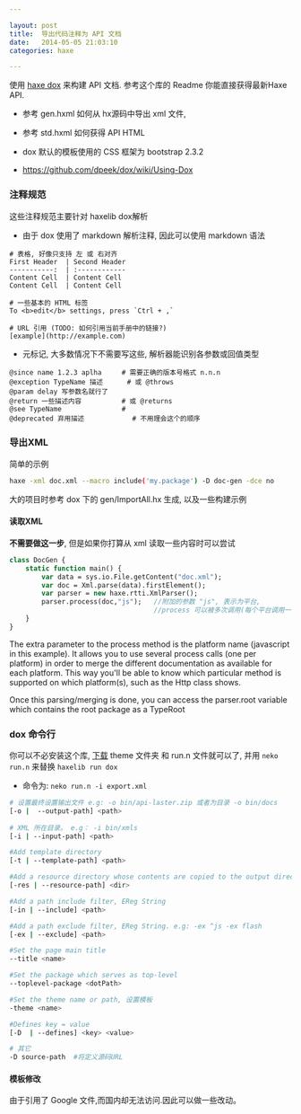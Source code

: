 ```yaml
---

layout: post
title:  导出代码注释为 API 文档
date:   2014-05-05 21:03:10
categories: haxe

---
```


使用 [haxe dox](https://github.com/dpeek/dox) 来构建 API 文档. 参考这个库的 Readme 你能直接获得最新Haxe API. 

 * 参考 gen.hxml 如何从 hx源码中导出 xml 文件,

 * 参考 std.hxml 如何获得 API HTML

 * dox 默认的模板使用的 CSS 框架为 bootstrap 2.3.2

 * https://github.com/dpeek/dox/wiki/Using-Dox

<!-- more -->



### 注释规范

这些注释规范主要针对 haxelib dox解析

 * 由于 dox 使用了 markdown 解析注释, 因此可以使用 markdown 语法

```
# 表格, 好像只支持 左 或 右对齐
First Header  | Second Header
-----------:  | :------------
Content Cell  | Content Cell
Content Cell  | Content Cell

# 一些基本的 HTML 标签
To <b>edit</b> settings, press `Ctrl + ,`

# URL 引用 (TODO: 如何引用当前手册中的链接?)
[example](http://example.com)
```

 * 元标记, 大多数情况下不需要写这些, 解析器能识别各参数或回值类型

```	
@since name 1.2.3 aplha		# 需要正确的版本号格式 n.n.n
@exception TypeName 描述		# 或 @throws
@param delay 写参数名就行了
@return 一些描述内容			# 或 @returns
@see TypeName				# 
@deprecated 弃用描述			# 不用理会这个的顺序
```

### 导出XML

简单的示例

```bash
haxe -xml doc.xml --macro include('my.package') -D doc-gen -dce no
```

大的项目时参考 dox 下的 gen/ImportAll.hx 生成, 以及一些构建示例

#### 读取XML

**不需要做这一步**, 但是如果你打算从 xml 读取一些内容时可以尝试

```haxe
class DocGen {
    static function main() {
        var data = sys.io.File.getContent("doc.xml");
        var doc = Xml.parse(data).firstElement();
        var parser = new haxe.rtti.XmlParser();
        parser.process(doc,"js");	//附加的参数 "js", 表示为平台,
									//process 可以被多次调用(每个平台调用一次)
    }
}
```

The extra parameter to the process method is the platform name (javascript in this example). It allows you to use several process calls (one per platform) in order to merge the different documentation as available for each platform. This way you'll be able to know which particular method is supported on which platform(s), such as the Http class shows.

Once this parsing/merging is done, you can access the parser.root variable which contains the root package as a TypeRoot

### dox 命令行

你可以不必安装这个库, [下载](https://github.com/dpeek/dox) theme 文件夹 和 run.n 文件就可以了, 并用 `neko run.n` 来替换 `haxelib run dox`

 * 命令为: `neko run.n -i export.xml`

```bash
# 设置最终设置输出文件 e.g: -o bin/api-laster.zip 或者为目录 -o bin/docs
[-o |  --output-path] <path>
	
# XML 所在目录。 e.g： -i bin/xmls
[-i | --input-path] <path>

#Add template directory
[-t | --template-path] <path>

#Add a resource directory whose contents are copied to the output directory
[-res | --resource-path] <dir>

#Add a path include filter, EReg String
[-in | --include] <path>

#Add a path exclude filter, EReg String. e.g: -ex ^js -ex flash
[-ex | --exclude] <path>

#Set the page main title
--title <name>

#Set the package which serves as top-level
--toplevel-package <dotPath>

#Set the theme name or path, 设置模板
-theme <name>

#Defines key = value
[-D  | --defines] <key> <value>

# 其它
-D source-path 	#将定义源码URL
```

#### 模板修改

由于引用了 Google 文件,而国内却无法访问.因此可以做一些改动。

<br />